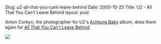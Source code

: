 Slug: u2-all-that-you-cant-leave-behind
Date: 2000-10-25
Title: U2 - All That You Can't Leave Behind
layout: post

Anton Corbyn, the photographer for U2&#39;s <a href="http://search.borders.com/fcgi-bin/db2www/search/search.d2w/Details?&amp;mediaType=Music&amp;prodID=15279169">Achtung Baby</a> album, does them again for <a href="http://search.borders.com/fcgi-bin/db2www/search/search.d2w/Details?&amp;mediaType=Music&amp;prodID=51994283">All That You Can&#39;t Leave Behind</a>.

<a href="http://www.u2.com"><img border="0" src="https://media.redmonk.net/images/clarence1.jpg" /></a>
